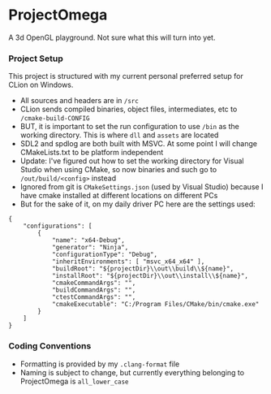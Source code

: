 # ProjectOmega

A 3d OpenGL playground. Not sure what this will turn into yet.

### Project Setup
This project is structured with my current personal preferred setup for CLion on Windows.
+ All sources and headers are in `/src`
+ CLion sends compiled binaries, object files, intermediates, etc to `/cmake-build-CONFIG`
+ BUT, it is important to set the run configuration to use `/bin` as the working directory. This is where `dll` and `assets` are located
+ SDL2 and spdlog are both built with MSVC. At some point I will change CMakeLists.txt to be platform independent
+ Update: I've figured out how to set the working directory for Visual Studio when using CMake, so now binaries and such go to `/out/build/<config>` instead
+ Ignored from git is `CMakeSettings.json` (used by Visual Studio) because I have cmake installed at different locations on different PCs
+ But for the sake of it, on my daily driver PC here are the settings used:

```
{
    "configurations": [
        {
            "name": "x64-Debug",
            "generator": "Ninja",
            "configurationType": "Debug",
            "inheritEnvironments": [ "msvc_x64_x64" ],
            "buildRoot": "${projectDir}\\out\\build\\${name}",
            "installRoot": "${projectDir}\\out\\install\\${name}",
            "cmakeCommandArgs": "",
            "buildCommandArgs": "",
            "ctestCommandArgs": "",
            "cmakeExecutable": "C:/Program Files/CMake/bin/cmake.exe"
        }
    ]
}
```

### Coding Conventions
+ Formatting is provided by my `.clang-format` file
+ Naming is subject to change, but currently everything belonging to ProjectOmega is `all_lower_case`